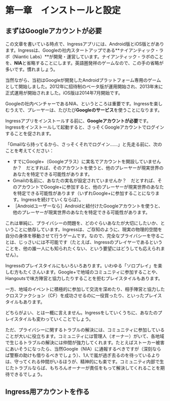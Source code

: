 # 第一章　インストールと設定

## まずはGoogleアカウントが必要

この文章を書いている時点で、Ingressアプリには、Android版とiOS版とがあります。Ingressは、Googleの社内スタートアップである**ナイアンティック・ラボ（Niantic Labs）**が開発・運営しています。ナイアンティック・ラボのことを、**NIA**と省略することにします。英語圏発祥のゲームなので、この手の省略が多いです。慣れましょう。

当然ながら、当初はGoogleが開発したAndroidプラットフォーム専用のゲームとして開始しました。2012年に招待制のベータ版が運用開始され、2013年末に正式運用が開始されました。iOS版は2014年7月開始です。

Googleの社内ベンチャーであるNIA、というところは重要です。Ingressを楽しむうえで、プレーヤーは、たびたび**Googleのサービス**を使うことになります。

Ingressアプリをインストールする前に、**Googleアカウントが必要**です。Ingressをインストールして起動すると、さっそくGoogleアカウントでログインすることを促されます。

「Gmailなら持ってるから、さっそくそれでログイン……」と先走る前に、次のことを考えてください：

- すでにGoogle+（Googleプラス）に実名でアカウントを開設していませんか？　だとすれば、そのアカウントを使うと、他のプレーヤーが現実世界のあなたを特定できる可能性があります。
- Gmailの名前に、あなたの実名が設定されていませんか？　だとすれば、そのアカウントでGoogle+に参加すると、他のプレーヤーが現実世界のあなたを特定できる可能性があります（いずれGoogle+に参加することになります。Ingressを続けていくならば）。
- ［Androidユーザーなら］Androidと紐付けたGoogleアカウントを使うと、他のプレーヤーが現実世界のあなたを特定できる可能性があります。

これは単純に、プライバシーの問題を、どのぐらいあなたが大切にしたいか、ということに依存しています。Ingressは、ご存知のように、現実の物理的空間を自分の身体を移動させて行うゲームです。なので、完全なプライバシーを守ることは、じっさいには不可能です（たとえば、Ingressのプレイヤーであるということを、他の誰一人にも知られたくない、という要望にはどうしても応えられません）。

Ingressのプレイスタイルにもいろいろあります。いわゆる「ソロプレイ」を楽しむ方もたくさんいます。Google+で地域のコミュニティに参加することや、Hangoutsで味方陣営と協力したりすることを拒むプレイスタイルもあります。

一方、地域のイベントに積極的に参加して交流を深めたり、相手陣営と協力したクロスファクション（CF）を成功させるのに一役買ったり、といったプレイスタイルもあります。

どちらがよい、とは一概に言えません。Ingressをしていくうちに、あなたのプレイスタイルも変わっていくことでしょう。

ただ、プライバシーに関するトラブルの解決には、コミュニティに参加していることが大いに役立ちます。コミュニティには管理人（オーナー）がいて、各地域で生じるトラブルの解決には仲間が強力してくれます。たとえばストーカー被害にあいそうになったら、当然Google（NIA）に通報するべきですが（深刻ならば警察の助けも借りるべきでしょう）、1人で嵐が過ぎ去るのを待っているよりは、守ってくれる仲間がいるほうが、精神的にも楽です。コミュニティ内部で生じたトラブルならば、もちろんオーナーが責任をもって解決してくれることを期待できるでしょう。

## Ingress用アカウントを作る

